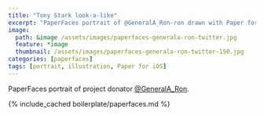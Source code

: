 ```yaml
---
title: "Tony Stark look-a-like"
excerpt: "PaperFaces portrait of @GeneralA_Ron-ron drawn with Paper for iOS on an iPad."
image: 
  path: &image /assets/images/paperfaces-generala-ron-twitter.jpg 
  feature: *image
  thumbnail: /assets/images/paperfaces-generala-ron-twitter-150.jpg
categories: [paperfaces]
tags: [portrait, illustration, Paper for iOS]
---
```


PaperFaces portrait of project donator [@GeneralA_Ron](https://twitter.com/GeneralA_Ron).

{% include_cached boilerplate/paperfaces.md %}
